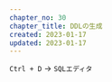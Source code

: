 ```yaml
---
chapter_no: 30
chapter_title: DDLの生成
created: 2023-01-17
updated: 2023-01-17
---
```

`Ctrl + D` → `SQLエディタ`